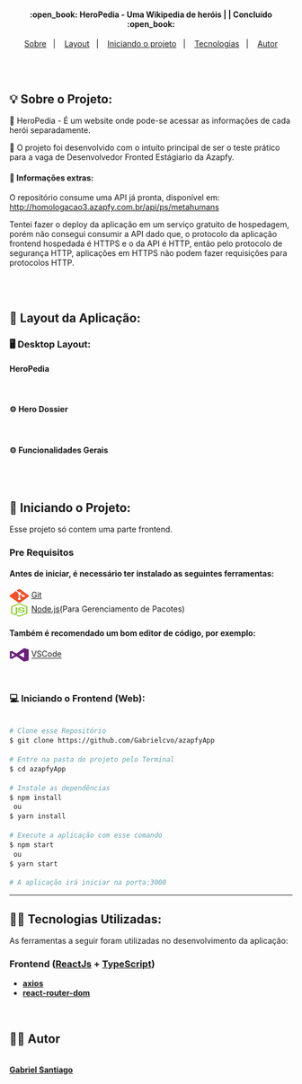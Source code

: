 <h4 align="center"> 
	:open_book:  HeroPedia - Uma Wikipedia de heróis | | Concluído  :open_book:
</h4>

<p align="center">
  <a href="#bulb-sobre-o-projeto">Sobre</a>&nbsp;&nbsp;&nbsp;|&nbsp;&nbsp;&nbsp;
  <a href="#art-layout-da-aplicação">Layout</a>&nbsp;&nbsp;&nbsp;|&nbsp;&nbsp;&nbsp;
  <a href="#rocket-iniciando-o-projeto">Iniciando o projeto</a>&nbsp;&nbsp;&nbsp;|&nbsp;&nbsp;&nbsp;
  <a href="#man_technologist-tecnologias-utilizadas">Tecnologias</a>&nbsp;&nbsp;&nbsp;|&nbsp;&nbsp;&nbsp;
  <a href="#raising_hand_man-autor">Autor</a> 
</p>

</br>
</br>

## :bulb: Sobre o Projeto:

:shopping_cart: HeroPedia - É um website onde pode-se acessar as informações de cada herói separadamente.

:briefcase: O projeto foi desenvolvido com o intuíto principal de ser o teste prático para a vaga de Desenvolvedor Fronted Estágiario da Azapfy.

#### :mag_right: Informações extras:

O repositório consume uma API já pronta, disponível em: http://homologacao3.azapfy.com.br/api/ps/metahumans

Tentei fazer o deploy da aplicação em um serviço gratuito de hospedagem, porém não consegui consumir a API dado que, o protocolo da aplicação frontend hospedada é HTTPS e o da API é HTTP, então pelo protocolo de segurança HTTP, aplicações em HTTPS não podem fazer requisições para protocolos HTTP.

</br>
</br>

## :art: Layout da Aplicação:

### :desktop_computer: Desktop Layout:

#### HeroPedia

 <img alt="" src="https://res.cloudinary.com/dds7bsyhr/image/upload/v1638058489/App_wnzzxa.png">
 
 #### :gear: Hero Dossier
  <img alt="" src="https://res.cloudinary.com/dds7bsyhr/image/upload/v1638058503/App1_jp5wye.png">

 #### :gear: Funcionalidades Gerais

 <img alt="" src="https://res.cloudinary.com/dds7bsyhr/image/upload/v1638058542/WhatsApp-Video-2021-11-27-at-21.13.16_vneu8q.gif">
 
</br>
</br>

## :rocket: Iniciando o Projeto:

Esse projeto só contem uma parte frontend.

### Pre Requisitos

#### Antes de iniciar, é necessário ter instalado as seguintes ferramentas:

<img align="center" alt="GIT" height="25" width="35" src="https://raw.githubusercontent.com/devicons/devicon/master/icons/git/git-original.svg" style="max-width:100%;"> [Git](https://git-scm.com)</img>
</br>
<img align="center" alt="NodeJS" height="25" width="35" src="https://raw.githubusercontent.com/devicons/devicon/master/icons/nodejs/nodejs-original.svg" style="max-width:100%;"> [Node.js](https://nodejs.org/en/)(Para Gerenciamento de Pacotes)</img>

#### Também é recomendado um bom editor de código, por exemplo:

<img align="center" alt="VisualStudioCode" height="25" width="35" src="https://raw.githubusercontent.com/devicons/devicon/master/icons/visualstudio/visualstudio-plain.svg" style="max-width:100%;"> [VSCode](https://code.visualstudio.com/)</img>

</br>

### :computer: Iniciando o Frontend (Web):

```bash

# Clone esse Repositório
$ git clone https://github.com/Gabrielcvo/azapfyApp

# Entre na pasta do projeto pelo Terminal
$ cd azapfyApp

# Instale as dependências
$ npm install
 ou
$ yarn install

# Execute a aplicação com esse comando
$ npm start
 ou
$ yarn start

# A aplicação irá iniciar na porta:3000

```

---

 
## :man_technologist: Tecnologias Utilizadas:

As ferramentas a seguir foram utilizadas no desenvolvimento da aplicação:

### **Frontend** ([ReactJs](https://reactjs.org/) + [TypeScript](https://www.typescriptlang.org/))

- **[axios](https://www.npmjs.com/package/axios)**
- **[react-router-dom](https://www.npmjs.com/package/react-router-dom)**



</br>

## :raising_hand_man: Autor

<a href="https://github.com/Gabrielcvo">
 <br />
 	<b>Gabriel Santiago</b></a> <a href="https://github.com/Gabrielcvo" title="Gabrielcvo"></a>
 <br />
